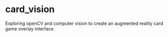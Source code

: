 # card_vision
Exploring openCV and computer vision to create an augmented reality card game overlay interface.
